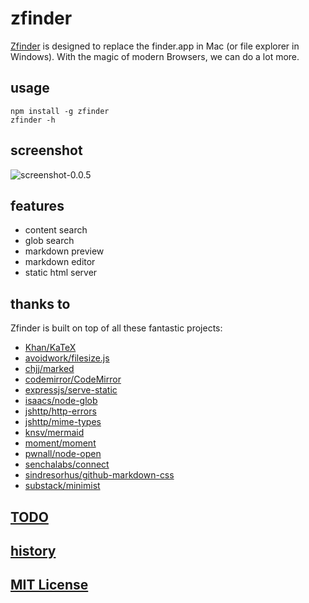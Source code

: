# zfinder

[Zfinder](https://github.com/leungwensen/zfinder) is designed to replace the finder.app in Mac (or file explorer in Windows). With the magic of modern Browsers, we can do a lot more.

## usage

```shell
npm install -g zfinder
zfinder -h
```

## screenshot

![screenshot-0.0.5](https://raw.github.com/leungwensen/zfinder/master/assets/zfinder-0.0.5.gif)

## features

* content search
* glob search
* markdown preview
* markdown editor
* static html server

## thanks to

Zfinder is built on top of all these fantastic projects:

* [Khan/KaTeX](https://github.com/Khan/KaTeX)
* [avoidwork/filesize.js](https://github.com/avoidwork/filesize.js)
* [chjj/marked](https://github.com/chjj/marked)
* [codemirror/CodeMirror](https://github.com/codemirror/CodeMirror.git)
* [expressjs/serve-static](https://github.com/expressjs/serve-static)
* [isaacs/node-glob](https://github.com/isaacs/node-glob)
* [jshttp/http-errors](https://github.com/jshttp/http-errors)
* [jshttp/mime-types](https://github.com/jshttp/mime-types)
* [knsv/mermaid](https://github.com/knsv/mermaid)
* [moment/moment](https://github.com/moment/moment)
* [pwnall/node-open](https://github.com/pwnall/node-open)
* [senchalabs/connect](https://github.com/senchalabs/connect)
* [sindresorhus/github-markdown-css](https://github.com/sindresorhus/github-markdown-css)
* [substack/minimist](https://github.com/substack/minimist)

## [TODO](todo.markdown)

## [history](history.markdown)

## [MIT License](license.markdown)

